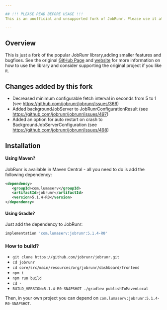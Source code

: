 ```yaml
---

## !!! PLEASE READ BEFORE USAGE !!!  
This is an unofficial and unsupported fork of JobRunr. Please use it at your own risk but don't open any issue's on the original project when using this fork! Feel free to open an issue on this project instead or consider trying the official version if you experience any issues.

---
```


## Overview
This is just a fork of the popular JobRunr library,adding smaller features and bugfixes. See the original [GitHub Page](https://github.com/jobrunr/jobrunr) and [website](https://www.jobrunr.io) for more information on how to use the library and consider supporting the original project if you like it.

## Changes added by this fork
- Decreased minimum configurable fetch interval in seconds from 5 to 1 (see https://github.com/jobrunr/jobrunr/issues/366)
- Added backgroundJobServer to JobRunrConfigurationResult (see https://github.com/jobrunr/jobrunr/issues/497)
- Added an option for auto restart on crash to BackgroundJobServerConfiguration (see https://github.com/jobrunr/jobrunr/issues/498)

Installation
------------
 
#### Using Maven?
 
JobRunr is available in Maven Central - all you need to do is add the following dependency:
 
 ```xml
<dependency>
    <groupId>com.lumaserv</groupId>
    <artifactId>jobrunr</artifactId>
    <version>5.1.4-R0</version>
</dependency>
```
 
#### Using Gradle?
 
Just add the dependency to JobRunr:
 ```groovy
implementation 'com.lumaserv:jobrunr:5.1.4-R0'
```

### How to build?
* `git clone https://github.com/jobrunr/jobrunr.git`
* `cd jobrunr`
* `cd core/src/main/resources/org/jobrunr/dashboard/frontend`
* `npm i`
* `npm run build`
* `cd -`
* `BUILD_VERSION=5.1.4-R0-SNAPSHOT ./gradlew publishToMavenLocal`

Then, in your own project you can depend on `com.lumaserv:jobrunr:5.1.4-R0-SNAPSHOT`.
